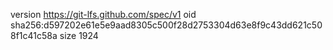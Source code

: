 version https://git-lfs.github.com/spec/v1
oid sha256:d597202e61e5e9aad8305c500f28d2753304d63e8f9c43dd621c508f1c41c58a
size 1924

